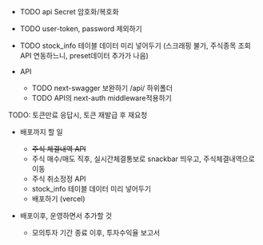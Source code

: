 - TODO api Secret 암호화/복호화
- TODO user-token, password 제외하기

- TODO stock_info 테이블 데이터 미리 넣어두기 (스크래핑 불가, 주식종목 조회API 연동하느니, preset데이터 추가가 나음)

- API
  - TODO next-swagger 보완하기 /api/ 하위폴더
  - TODO API의 next-auth middleware적용하기

TODO: 토큰만료 응답시, 토큰 재발급 후 재요청

- 배포까지 할 일

  - ~~주식 체결내역 API~~
  - 주식 매수/매도 직후, 실시간체결통보로 snackbar 띄우고, 주식체결내역으로 이동
  - 주식 취소정정 API
  - stock_info 테이블 데이터 미리 넣어두기
  - 배포하기 (vercel)

- 배포이후, 운영하면서 추가할 것
  - 모의투자 기간 종료 이후, 투자수익율 보고서
